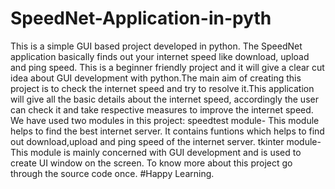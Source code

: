 # SpeedNet-Application-in-pyth
This is a simple GUI based project developed in python. The SpeedNet application basically finds out your internet speed like download, upload and ping speed. 
This is a beginner friendly project and it will give a clear cut idea about GUI development with python.The main aim of creating this project is to check the internet speed and try to resolve it.This application will give all the basic details about the internet speed, accordingly the user can check it and take respective measures to improve the internet speed.
We have used two modules in this project:
speedtest module-
This module helps to find the best internet server. 
It contains funtions which helps to  find out download,upload and ping speed of the internet server.
tkinter module-
This module is mainly concerned with GUI development and is used to create UI window on the screen. 
To know more about this project go through the source code once.
#Happy Learning.
